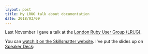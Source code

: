 ```yaml
---
layout: post
title: My LRUG talk about documentation
date: 2018/03/09
---
```


Last November I gave a talk at the [London Ruby User Group (LRUG)](http://lrug.org/).

You can [watch it on the Skillsmatter website][skills]. I've put the slides up on [Speaker Deck](https://speakerdeck.com/tijmenb/gov-dot-uk-developer-docs):

<script async class="speakerdeck-embed" data-id="cf92ba2e725c4900a1dbb2aa141a3555" data-ratio="1.77777777777778" src="//speakerdeck.com/assets/embed.js"></script>

[skills]: https://skillsmatter.com/skillscasts/11153-5-ways-to-keep-docs-up-to-date
